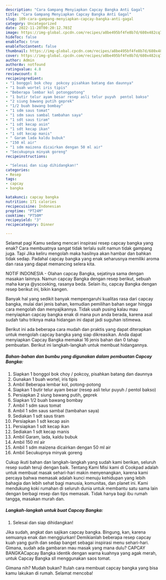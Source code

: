 ```yaml
---
description: "Cara Gampang Menyiapkan Capcay Bangka Anti Gagal"
title: "Cara Gampang Menyiapkan Capcay Bangka Anti Gagal"
slug: 109-cara-gampang-menyiapkan-capcay-bangka-anti-gagal
category: Uncategorized
date: 2022-11-28T00:20:12.703Z
image: https://img-global.cpcdn.com/recipes/a8be495bf4fe8b7d/680x482cq70/capcay-bangka-foto-resep-utama.jpg
hideToc: false
enableToc: true
enableTocContent: false
thumbnail: https://img-global.cpcdn.com/recipes/a8be495bf4fe8b7d/680x482cq70/capcay-bangka-foto-resep-utama.jpg
cover: https://img-global.cpcdn.com/recipes/a8be495bf4fe8b7d/680x482cq70/capcay-bangka-foto-resep-utama.jpg
author: Admin
authorAv: notfound
ratingvalue: 4.8
reviewcount: 8
recipeingredient:
- "1 bonggol bok choy  pokcoy pisahkan batang dan daunnya"
- "1 buah wortel iris tipis"
- "Beberapa lembar kol potongpotong"
- "1 butir telur ayam besar resep asli telur puyuh  pentol bakso"
- "2 siung bawang putih geprek"
- "1/2 buah bawang bombay"
- "1 sdm saus tomat"
- "1 sdm saus sambal tambahan saya"
- "1 sdt saus tiram"
- "1 sdt kecap asin"
- "1 sdt kecap ikan"
- "1 sdt kecap manis"
- " Garam lada kaldu bubuk"
- "150 ml air"
- "1 sdm maizena dicairkan dengan 50 ml air"
- "Secukupnya minyak goreng"
recipeinstructions:

- "Selesai dan siap dihidangkan!"
categories:
- Resep
tags:
- capcay
- bangka

katakunci: capcay bangka 
nutrition: 171 calories
recipecuisine: Indonesian
preptime: "PT24M"
cooktime: "PT50M"
recipeyield: "3"
recipecategory: Dinner

---
```



Selamat pagi Kamu sedang mencari inspirasi resep capcay bangka yang enak? Cara membuatnya sangat tidak terlalu sulit namun tidak gampang juga. Tapi Jika keliru mengolah maka hasilnya akan hambar dan bahkan tidak sedap. Padahal capcay bangka yang enak seharusnya memiliki aroma dan rasa yang dapat memancing selera kita.


NOTIF INDONESIA - Olahan capcay Bangka, sejatinya sama dengan masakan lainnya. Namun capcay Bangka dengan resep berikut, sebuah maha karya @yscooking, rasanya beda. Selain itu, capcay Bangka dengan resep berikut ini, bikin kangen.

Banyak hal yang sedikit banyak mempengaruhi kualitas rasa dari capcay bangka, mulai dari jenis bahan, kemudian pemilihan bahan segar hingga cara mengolah dan menyajikannya. Tidak usah pusing kalau mau menyiapkan capcay bangka enak di mana pun anda berada, karena asal sudah tahu triknya maka hidangan ini dapat jadi suguhan istimewa.


Berikut ini ada beberapa cara mudah dan praktis yang dapat diterapkan untuk mengolah capcay bangka yang siap dikreasikan. Anda dapat menyiapkan Capcay Bangka memakai 16 jenis bahan dan 0 tahap pembuatan. Berikut ini langkah-langkah untuk membuat hidangannya.

<!--inarticleads1-->

##### Bahan-bahan dan bumbu yang digunakan dalam pembuatan Capcay Bangka:

1. Siapkan 1 bonggol bok choy / pokcoy, pisahkan batang dan daunnya
1. Gunakan 1 buah wortel, iris tipis
1. Ambil Beberapa lembar kol, potong-potong
1. Siapkan 1 butir telur ayam besar (resep asli telur puyuh / pentol bakso)
1. Persiapkan 2 siung bawang putih, geprek
1. Siapkan 1/2 buah bawang bombay
1. Ambil 1 sdm saus tomat
1. Ambil 1 sdm saus sambal (tambahan saya)
1. Sediakan 1 sdt saus tiram
1. Persiapkan 1 sdt kecap asin
1. Persiapkan 1 sdt kecap ikan
1. Sediakan 1 sdt kecap manis
1. Ambil  Garam, lada, kaldu bubuk
1. Ambil 150 ml air
1. Ambil 1 sdm maizena dicairkan dengan 50 ml air
1. Ambil Secukupnya minyak goreng


Cukup ikuti bahan dan langkah-langkah yang sudah kami berikan, seluruh resep sudah teruji dengan baik. Tentang Kami Misi kami di Cookpad adalah untuk membuat masak sehari-hari makin menyenangkan, karena kami percaya bahwa memasak adalah kunci menuju kehidupan yang lebih bahagia dan lebih sehat bagi manusia, komunitas, dan planet ini. Kami mendukung koki rumahan di seluruh dunia untuk membantu satu sama lain dengan berbagi resep dan tips memasak. Tidak hanya bagi ibu rumah tangga, masakan murah dan. 

<!--inarticleads2-->

##### Langkah-langkah untuk buat Capcay Bangka:


1. Selesai dan siap dihidangkan!

Jika sudah, angkat dan sajikan capcay bangka. Bingung, kan, karena semuanya enak dan menggiurkan! Demikianlah beberapa resep capcay kuah yang gurih dan sedap banget sebagai inspirasi menu sehari-hari. Gimana, sudah ada gambaran mau masak yang mana dulu? CAPCAY BANGKACapcay Bangka identik dengan warna kuahnya yang agak merah, untuk Capcay Bangka sll menggunakan saos tomat. 

Gimana nih? Mudah bukan? Itulah cara membuat capcay bangka yang bisa kamu lakukan di rumah. Selamat mencoba!
